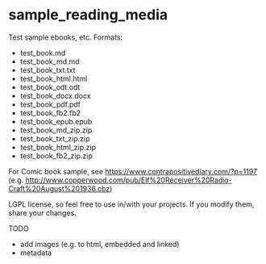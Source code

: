 # sample_reading_media

Test sample ebooks, etc. Formats:

  * test_book.md
  * test_book_md.md
  * test_book_txt.txt
  * test_book_html.html
  * test_book_odt.odt
  * test_book_docx.docx
  * test_book_pdf.pdf
  * test_book_fb2.fb2
  * test_book_epub.epub
  * test_book_md_zip.zip
  * test_book_txt_zip.zip
  * test_book_html_zip.zip
  * test_book_fb2_zip.zip

For Comic book sample, see https://www.contrapositivediary.com/?p=1197
(e.g. http://www.copperwood.com/pub/Elf%20Receiver%20Radio-Craft%20August%201936.cbz)

LGPL license, so feel free to use in/with your projects. If you modify them, share your changes.


TODO

  * add images (e.g. to html, embedded and linked)
  * metadata
